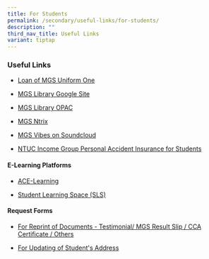 ```yaml
---
title: For Students
permalink: /secondary/useful-links/for-students/
description: ""
third_nav_title: Useful Links
variant: tiptap
---
```

<h3>Useful Links</h3><ul><li><p><a href="https://staging.dt6ildc2mnegy.amplifyapp.com/secondary/useful-links/for-student/loan-of-mgs-uniform-one/" rel="noopener noreferrer nofollow" target="_blank">Loan of MGS Uniform One</a></p></li><li><p><a href="https://sites.google.com/mgs.sch.edu.sg/mgslibrary/home?authuser=0" rel="noopener noreferrer nofollow" target="_blank">MGS Library Google Site</a></p></li><li><p><a href="https://schoolibrary.moe.edu.sg/methodistgirls/cgi-bin/spydus.exe/MSGTRN/WPAC/HOME" rel="noopener noreferrer nofollow" target="_blank">MGS Library OPAC</a></p></li><li><p><a href="https://mgs.ntrix.sg/" rel="noopener noreferrer nofollow" target="_blank">MGS Ntrix</a></p></li><li><p><a href="https://soundcloud.com/user-110809749/sets/mgs-original-compositions" rel="noopener noreferrer nofollow" target="_blank">MGS Vibes on Soundcloud</a></p></li><li><p><a href="https://studentgpa.incomegroupins.com.sg/" rel="noopener noreferrer nofollow" target="_blank">NTUC Income Group Personal Accident Insurance for Students</a></p></li></ul><h4>E-Learning Platforms</h4><ul><li><p><a href="http://www.ace-learning.com.sg/sys/index.html" rel="noopener noreferrer nofollow" target="_blank">ACE-Learning</a></p></li><li><p><a href="https://vle.learning.moe.edu.sg/login" rel="noopener noreferrer nofollow" target="_blank">Student Learning Space (SLS)</a></p></li></ul><h4>Request Forms</h4><ul><li><p><a href="https://drive.google.com/file/d/17CitVcP8ZNj-j_ttJnq5ltsOxLkiuzoi/view?usp=drive_link" rel="noopener noreferrer nofollow" target="_blank">For Reprint of Documents - Testimonial/ MGS Result Slip / CCA Certificate / Others</a></p></li><li><p><a href="https://drive.google.com/file/d/1XE24zn12tjXPMfhAr1PJBFQsgUg8QerR/view?usp=sharing" rel="noopener noreferrer nofollow" target="_blank">For Updating of Student's Address</a></p></li></ul><p></p>